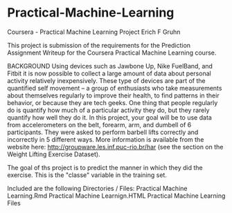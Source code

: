 # Practical-Machine-Learning
Coursera - Practical Machine Learning Project
Erich F Gruhn

This project is submission of the requirements for the Prediction Assignment Writeup for the Coursera Practical Machine Learning course.

BACKGROUND
Using devices such as Jawbone Up, Nike FuelBand, and Fitbit it is now possible to collect a large amount of data about personal activity relatively inexpensively. These type of devices are part of the quantified self movement – a group of enthusiasts who take measurements about themselves regularly to improve their health, to find patterns in their behavior, or because they are tech geeks. One thing that people regularly do is quantify how much of a particular activity they do, but they rarely quantify how well they do it. In this project, your goal will be to use data from accelerometers on the belt, forearm, arm, and dumbell of 6 participants. They were asked to perform barbell lifts correctly and incorrectly in 5 different ways. More information is available from the website here: http://groupware.les.inf.puc-rio.br/har (see the section on the Weight Lifting Exercise Dataset).

The goal of ths project is to predict the manner in which they did the exercise. This is the "classe" variable in the training set. 

Included are the following Directories / Files:
Practical Machine Learning.Rmd
Practical Machine Learnign.HTML
Practical Machine Learning Files
